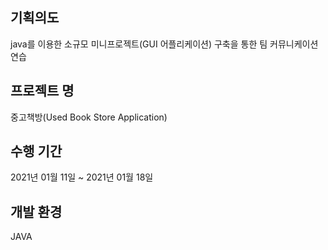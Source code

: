 ## 기획의도
java를 이용한 소규모 미니프로젝트(GUI 어플리케이션) 구축을 통한 팀 커뮤니케이션 연습

## 프로젝트 명
중고책방(Used Book Store Application)

## 수행 기간
2021년 01월 11일 ~ 2021년 01월 18일

## 개발 환경
JAVA